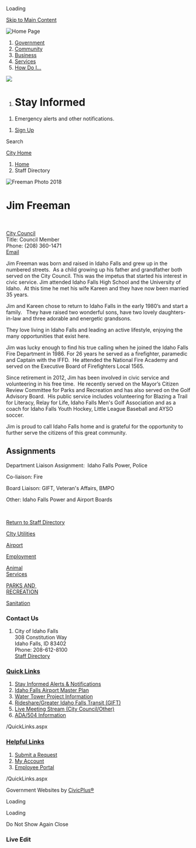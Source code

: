 Loading

[Skip to Main Content](https://www.idahofallsidaho.gov/Directory.aspx?EID=259%2F)

![Home Page](https://www.idahofallsidaho.gov/ImageRepository/Document?documentID=14220)

1. [Government](https://www.idahofallsidaho.gov/27/Government)
2. [Community](https://www.idahofallsidaho.gov/31/Community)
3. [Business](https://www.idahofallsidaho.gov/35/Business)
4. [Services](https://www.idahofallsidaho.gov/101/Services)
5. [How Do I...](https://www.idahofallsidaho.gov/9/How-Do-I)

<!--THE END-->

![](https://www.idahofallsidaho.gov/ImageRepository/Document?documentID=14218)

1. # Stay Informed

<!--THE END-->

1. Emergency alerts and other notifications.

<!--THE END-->

1. [Sign Up](https://www.idahofallsidaho.gov/1674/Alerts-and-Notifications)

Search

[City Home](https://www.idahofallsidaho.gov)

1. [Home](https://www.idahofallsidaho.gov)
2. Staff Directory

![Freeman Photo 2018](https://www.idahofallsidaho.gov/ImageRepository/Document?documentID=7102 "Freeman Photo 2018")

# Jim Freeman

 

[City Council](https://www.idahofallsidaho.gov/Directory.aspx?DID=53)  
Title: Council Member  
Phone: (208) 360-1471  
[Email](mailto:jfreeman@idahofalls.gov)

Jim Freeman was born and raised in Idaho Falls and grew up in the numbered streets.  As a child growing up his father and grandfather both served on the City Council. This was the impetus that started his interest in civic service. Jim attended Idaho Falls High School and the University of Idaho.  At this time he met his wife Kareen and they have now been married 35 years.

Jim and Kareen chose to return to Idaho Falls in the early 1980’s and start a family.   They have raised two wonderful sons, have two lovely daughters-in-law and three adorable and energetic grandsons.  

They love living in Idaho Falls and leading an active lifestyle, enjoying the many opportunities that exist here.

Jim was lucky enough to find his true calling when he joined the Idaho Falls Fire Department in 1986. For 26 years he served as a firefighter, paramedic and Captain with the IFFD.  He attended the National Fire Academy and served on the Executive Board of Firefighters Local 1565.  

Since retirement in 2012, Jim has been involved in civic service and volunteering in his free time.  He recently served on the Mayor’s Citizen Review Committee for Parks and Recreation and has also served on the Golf Advisory Board.  His public service includes volunteering for Blazing a Trail for Literacy, Relay for Life, Idaho Falls Men's Golf Association and as a coach for Idaho Falls Youth Hockey, Little League Baseball and AYSO soccer.

Jim is proud to call Idaho Falls home and is grateful for the opportunity to further serve the citizens of this great community. 

## Assignments

Department Liaison Assignment:  Idaho Falls Power, Police

Co-liaison: Fire

Board Liaison: GIFT, Veteran's Affairs, BMPO

Other: Idaho Falls Power and Airport Boards

 

[Return to Staff Directory](https://www.idahofallsidaho.gov/Directory.aspx)

[CIty Utilities](https://www.idahofallsidaho.gov/1737/Utilities)

[Airport](https://www.idahofallsidaho.gov/1743/Airport---2022)

[Employment](https://www.idahofallsidaho.gov/183/Employment-Center)

[Animal  
Services](https://www.idahofallsidaho.gov/1011/Animal-Services)

[PARKS AND   
RECREATION](https://www.idahofallsidaho.gov/1740/Parks-Recreation)

[Sanitation](https://www.idahofallsidaho.gov/1008/Sanitation)

### Contact Us

1. City of Idaho Falls  
   308 Constitution Way  
   Idaho Falls, ID 83402  
   Phone: 208-612-8100  
   [Staff Directory](https://www.idahofallsidaho.gov/directory.aspx)

### [Quick Links](https://www.idahofallsidaho.gov/QuickLinks.aspx?CID=17)

1. [Stay Informed Alerts &amp; Notifications](https://www.idahofallsidaho.gov/1674/Alerts-and-Notifications)
2. [Idaho Falls Airport Master Plan](https://ifairportmp.com)
3. [Water Tower Project Information](https://www.idahofallsidaho.gov/1378/Water-Tower)
4. [Rideshare/Greater Idaho Falls Transit (GIFT)](https://www.idahofallsidaho.gov/1744/GIFT-On-Demand-Rides)
5. [Live Meeting Stream (City Council/Other)](https://www.idahofallsidaho.gov/429/Live-Stream)
6. [ADA/504 Information](https://www.idahofallsidaho.gov/ada)

/QuickLinks.aspx

### [Helpful Links](https://www.idahofallsidaho.gov/QuickLinks.aspx?CID=15)

1. [Submit a Request](https://www.idahofallsidaho.gov/RequestTracker.aspx)
2. [My Account](https://www.idahofallsidaho.gov/MyAccount)
3. [Employee Portal](https://sso.idahofalls.gov)

/QuickLinks.aspx

Government Websites by [CivicPlus®](https://connect.civicplus.com/referral)

Loading

Loading

Do Not Show Again Close

### Live Edit